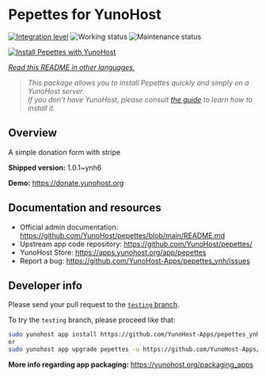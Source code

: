 <!--
N.B.: This README was automatically generated by <https://github.com/YunoHost/apps/tree/master/tools/readme_generator>
It shall NOT be edited by hand.
-->

# Pepettes for YunoHost

[![Integration level](https://dash.yunohost.org/integration/pepettes.svg)](https://dash.yunohost.org/appci/app/pepettes) ![Working status](https://ci-apps.yunohost.org/ci/badges/pepettes.status.svg) ![Maintenance status](https://ci-apps.yunohost.org/ci/badges/pepettes.maintain.svg)

[![Install Pepettes with YunoHost](https://install-app.yunohost.org/install-with-yunohost.svg)](https://install-app.yunohost.org/?app=pepettes)

*[Read this README in other languages.](./ALL_README.md)*

> *This package allows you to install Pepettes quickly and simply on a YunoHost server.*  
> *If you don't have YunoHost, please consult [the guide](https://yunohost.org/install) to learn how to install it.*

## Overview

A simple donation form with stripe

**Shipped version:** 1.0.1~ynh6

**Demo:** <https://donate.yunohost.org>
## Documentation and resources

- Official admin documentation: <https://github.com/YunoHost/pepettes/blob/main/README.md>
- Upstream app code repository: <https://github.com/YunoHost/pepettes/>
- YunoHost Store: <https://apps.yunohost.org/app/pepettes>
- Report a bug: <https://github.com/YunoHost-Apps/pepettes_ynh/issues>

## Developer info

Please send your pull request to the [`testing` branch](https://github.com/YunoHost-Apps/pepettes_ynh/tree/testing).

To try the `testing` branch, please proceed like that:

```bash
sudo yunohost app install https://github.com/YunoHost-Apps/pepettes_ynh/tree/testing --debug
or
sudo yunohost app upgrade pepettes -u https://github.com/YunoHost-Apps/pepettes_ynh/tree/testing --debug
```

**More info regarding app packaging:** <https://yunohost.org/packaging_apps>
